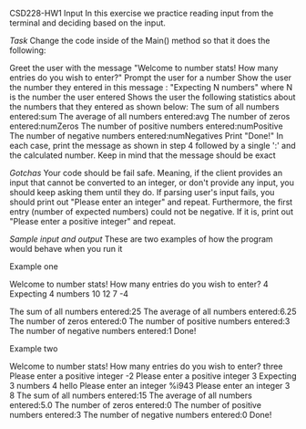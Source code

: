 CSD228-HW1 Input
In this exercise we practice reading input from the terminal and deciding based on the input.

*Task*
Change the code inside of the Main() method so that it does the following:

Greet the user with the message "Welcome to number stats! How many entries do you wish to enter?"
Prompt the user for a number
Show the user the number they entered in this message : "Expecting N numbers" where N is the number the user entered
Shows the user the following statistics about the numbers that they entered as shown below:
The sum of all numbers entered:sum
The average of all numbers entered:avg
The number of zeros entered:numZeros
The number of positive numbers entered:numPositive
The number of negative numbers entered:numNegatives
Print "Done!"
In each case, print the message as shown in step 4 followed by a single ':' and the calculated number. Keep in mind that the message should be exact

*Gotchas*
Your code should be fail safe. Meaning, if the client provides an input that cannot be converted to an integer, or don't provide any input, you should keep asking them until they do. If parsing user's input fails, you should print out "Please enter an integer" and repeat. Furthermore, the first entry (number of expected numbers) could not be negative. If it is, print out "Please enter a positive integer" and repeat.

*Sample input and output*
These are two examples of how the program would behave when you run it

Example one

Welcome to number stats! How many entries do you wish to enter?
4
Expecting 4 numbers
10
12
7
-4

The sum of all numbers entered:25
The average of all numbers entered:6.25
The number of zeros entered:0
The number of positive numbers entered:3
The number of negative numbers entered:1
Done!


Example two

Welcome to number stats! How many entries do you wish to enter?
three
Please enter a positive integer
-2
Please enter a positive integer
3
Expecting 3 numbers
4
hello
Please enter an integer
%i943
Please enter an integer
3
8
The sum of all numbers entered:15
The average of all numbers entered:5.0
The number of zeros entered:0
The number of positive numbers entered:3
The number of negative numbers entered:0
Done!